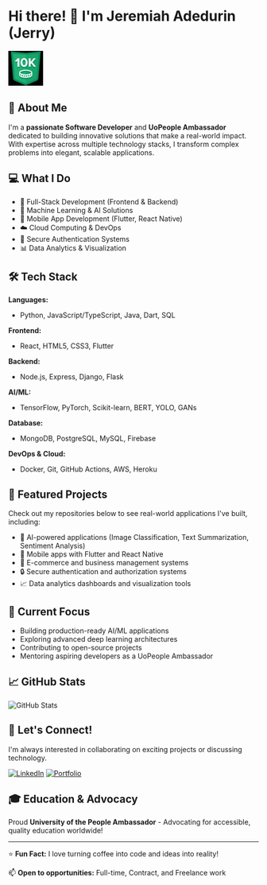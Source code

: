 # Hi there! 👋 I'm Jeremiah Adedurin (Jerry)

![UoPeople Ambassador Badge](upBadge10k.jpg)

## 🚀 About Me
I'm a **passionate Software Developer** and **UoPeople Ambassador** dedicated to building innovative solutions that make a real-world impact. With expertise across multiple technology stacks, I transform complex problems into elegant, scalable applications.

## 💻 What I Do
- 🎯 Full-Stack Development (Frontend & Backend)
- 🤖 Machine Learning & AI Solutions
- 📱 Mobile App Development (Flutter, React Native)
- ☁️ Cloud Computing & DevOps
- 🔐 Secure Authentication Systems
- 📊 Data Analytics & Visualization

## 🛠️ Tech Stack

**Languages:**
- Python, JavaScript/TypeScript, Java, Dart, SQL

**Frontend:**
- React, HTML5, CSS3, Flutter

**Backend:**
- Node.js, Express, Django, Flask

**AI/ML:**
- TensorFlow, PyTorch, Scikit-learn, BERT, YOLO, GANs

**Database:**
- MongoDB, PostgreSQL, MySQL, Firebase

**DevOps & Cloud:**
- Docker, Git, GitHub Actions, AWS, Heroku

## 🌟 Featured Projects
Check out my repositories below to see real-world applications I've built, including:
- 🧠 AI-powered applications (Image Classification, Text Summarization, Sentiment Analysis)
- 📱 Mobile apps with Flutter and React Native
- 🏮 E-commerce and business management systems
- 🔒 Secure authentication and authorization systems
- 📈 Data analytics dashboards and visualization tools

## 🎯 Current Focus
- Building production-ready AI/ML applications
- Exploring advanced deep learning architectures
- Contributing to open-source projects
- Mentoring aspiring developers as a UoPeople Ambassador

## 📈 GitHub Stats
![GitHub Stats](https://github-readme-stats.vercel.app/api?username=Jerronce&show_icons=true&theme=radical)

## 💬 Let's Connect!
I'm always interested in collaborating on exciting projects or discussing technology.

[![LinkedIn](https://img.shields.io/badge/LinkedIn-Connect-blue)](https://www.linkedin.com/in/jerronce/)
[![Portfolio](https://img.shields.io/badge/Portfolio-Visit-green)](https://jerronce.github.io)

## 🎓 Education & Advocacy
Proud **University of the People Ambassador** - Advocating for accessible, quality education worldwide!

---

⭐ **Fun Fact:** I love turning coffee into code and ideas into reality!

📫 **Open to opportunities:** Full-time, Contract, and Freelance work
